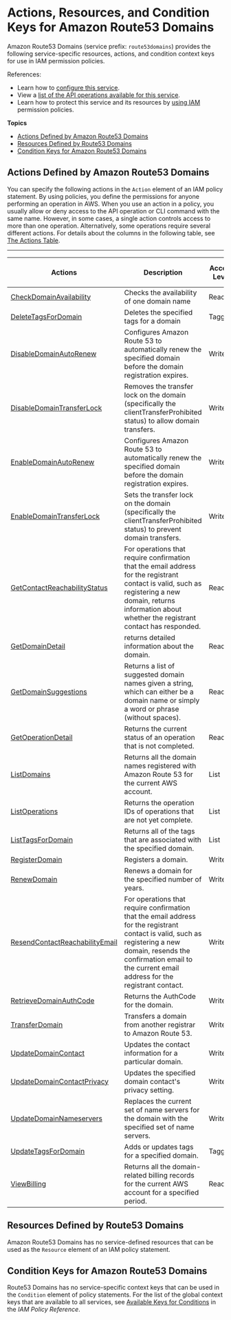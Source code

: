 # Actions, Resources, and Condition Keys for Amazon Route53 Domains<a name="list_amazonroute53domains"></a>

Amazon Route53 Domains \(service prefix: `route53domains`\) provides the following service\-specific resources, actions, and condition context keys for use in IAM permission policies\.

References:
+ Learn how to [configure this service](http://docs.aws.amazon.com/Route53/latest/DeveloperGuide/)\.
+ View a [list of the API operations available for this service](http://docs.aws.amazon.com/Route53/latest/APIReference/)\.
+ Learn how to protect this service and its resources by [using IAM](http://docs.aws.amazon.com/Route53/latest/DeveloperGuide/DeveloperGuide/auth-and-access-control.html) permission policies\.

**Topics**
+ [Actions Defined by Amazon Route53 Domains](#amazonroute53domains-actions-as-permissions)
+ [Resources Defined by Route53 Domains](#amazonroute53domains-resources-for-iam-policies)
+ [Condition Keys for Amazon Route53 Domains](#amazonroute53domains-policy-keys)

## Actions Defined by Amazon Route53 Domains<a name="amazonroute53domains-actions-as-permissions"></a>

You can specify the following actions in the `Action` element of an IAM policy statement\. By using policies, you define the permissions for anyone performing an operation in AWS\. When you use an action in a policy, you usually allow or deny access to the API operation or CLI command with the same name\. However, in some cases, a single action controls access to more than one operation\. Alternatively, some operations require several different actions\. For details about the columns in the following table, see [The Actions Table](reference_policies_actions-resources-contextkeys.md#actions_table)\.


****  

| Actions | Description | Access Level | Resource Types \(\*required\) | Condition Keys | Dependent Actions | 
| --- | --- | --- | --- | --- | --- | 
|   [ CheckDomainAvailability ](http://docs.aws.amazon.com/Route53/latest/APIReference/API_domains_CheckDomainAvailability.html)  | Checks the availability of one domain name | Read |  |  |  | 
|   [ DeleteTagsForDomain ](http://docs.aws.amazon.com/Route53/latest/APIReference/API_domains_DeleteTagsForDomain.html)  | Deletes the specified tags for a domain | Tagging |  |  |  | 
|   [ DisableDomainAutoRenew ](http://docs.aws.amazon.com/Route53/latest/APIReference/API_domains_DisableDomainAutoRenew.html)  | Configures Amazon Route 53 to automatically renew the specified domain before the domain registration expires\. | Write |  |  |  | 
|   [ DisableDomainTransferLock ](http://docs.aws.amazon.com/Route53/latest/APIReference/API_domains_DisableDomainTransferLock.html)  | Removes the transfer lock on the domain \(specifically the clientTransferProhibited status\) to allow domain transfers\. | Write |  |  |  | 
|   [ EnableDomainAutoRenew ](http://docs.aws.amazon.com/Route53/latest/APIReference/API_domains_DisableDomainAutoRenew.html)  | Configures Amazon Route 53 to automatically renew the specified domain before the domain registration expires\. | Write |  |  |  | 
|   [ EnableDomainTransferLock ](http://docs.aws.amazon.com/Route53/latest/APIReference/API_domains_EnableDomainTransferLock.html)  | Sets the transfer lock on the domain \(specifically the clientTransferProhibited status\) to prevent domain transfers\. | Write |  |  |  | 
|   [ GetContactReachabilityStatus ](http://docs.aws.amazon.com/Route53/latest/APIReference/API_domains_GetContactReachabilityStatus.html)  | For operations that require confirmation that the email address for the registrant contact is valid, such as registering a new domain, returns information about whether the registrant contact has responded\. | Read |  |  |  | 
|   [ GetDomainDetail ](http://docs.aws.amazon.com/Route53/latest/APIReference/API_domains_GetDomainDetail.html)  | returns detailed information about the domain\. | Read |  |  |  | 
|   [ GetDomainSuggestions ](http://docs.aws.amazon.com/Route53/latest/APIReference/API_domains_GetDomainSuggestions.html)  | Returns a list of suggested domain names given a string, which can either be a domain name or simply a word or phrase \(without spaces\)\. | Read |  |  |  | 
|   [ GetOperationDetail ](http://docs.aws.amazon.com/Route53/latest/APIReference/API_domains_GetOperationDetail.html)  | Returns the current status of an operation that is not completed\. | Read |  |  |  | 
|   [ ListDomains ](http://docs.aws.amazon.com/Route53/latest/APIReference/API_domains_ListDomains.html)  | Returns all the domain names registered with Amazon Route 53 for the current AWS account\. | List |  |  |  | 
|   [ ListOperations ](http://docs.aws.amazon.com/Route53/latest/APIReference/API_domains_ListOperations.html)  | Returns the operation IDs of operations that are not yet complete\. | List |  |  |  | 
|   [ ListTagsForDomain ](http://docs.aws.amazon.com/Route53/latest/APIReference/API_domains_ListTagsForDomain.html)  | Returns all of the tags that are associated with the specified domain\. | List |  |  |  | 
|   [ RegisterDomain ](http://docs.aws.amazon.com/Route53/latest/APIReference/API_domains_RegisterDomain.html)  | Registers a domain\. | Write |  |  |  | 
|   [ RenewDomain ](http://docs.aws.amazon.com/Route53/latest/APIReference/API_domains_RenewDomain.html)  | Renews a domain for the specified number of years\. | Write |  |  |  | 
|   [ ResendContactReachabilityEmail ](http://docs.aws.amazon.com/Route53/latest/APIReference/API_domains_ResendContactReachabilityEmail.html)  | For operations that require confirmation that the email address for the registrant contact is valid, such as registering a new domain, resends the confirmation email to the current email address for the registrant contact\. | Write |  |  |  | 
|   [ RetrieveDomainAuthCode ](http://docs.aws.amazon.com/Route53/latest/APIReference/API_domains_RetrieveDomainAuthCode.html)  | Returns the AuthCode for the domain\. | Write |  |  |  | 
|   [ TransferDomain ](http://docs.aws.amazon.com/Route53/latest/APIReference/API_domains_TransferDomain.html)  | Transfers a domain from another registrar to Amazon Route 53\. | Write |  |  |  | 
|   [ UpdateDomainContact ](http://docs.aws.amazon.com/Route53/latest/APIReference/API_domains_UpdateDomainContact.html)  | Updates the contact information for a particular domain\. | Write |  |  |  | 
|   [ UpdateDomainContactPrivacy ](http://docs.aws.amazon.com/Route53/latest/APIReference/API_domains_UpdateDomainContactPrivacy.html)  | Updates the specified domain contact's privacy setting\. | Write |  |  |  | 
|   [ UpdateDomainNameservers ](http://docs.aws.amazon.com/Route53/latest/APIReference/API_domains_UpdateDomainNameservers.html)  | Replaces the current set of name servers for the domain with the specified set of name servers\. | Write |  |  |  | 
|   [ UpdateTagsForDomain ](http://docs.aws.amazon.com/Route53/latest/APIReference/API_domains_UpdateTagsForDomain.html)  | Adds or updates tags for a specified domain\. | Tagging |  |  |  | 
|   [ ViewBilling ](http://docs.aws.amazon.com/Route53/latest/APIReference/API_domains_ViewBilling.html)  | Returns all the domain\-related billing records for the current AWS account for a specified period\. | Read |  |  |  | 

## Resources Defined by Route53 Domains<a name="amazonroute53domains-resources-for-iam-policies"></a>

Amazon Route53 Domains has no service\-defined resources that can be used as the `Resource` element of an IAM policy statement\.

## Condition Keys for Amazon Route53 Domains<a name="amazonroute53domains-policy-keys"></a>

Route53 Domains has no service\-specific context keys that can be used in the `Condition` element of policy statements\. For the list of the global context keys that are available to all services, see [Available Keys for Conditions](reference_policies_condition-keys.html#AvailableKeys) in the *IAM Policy Reference*\.